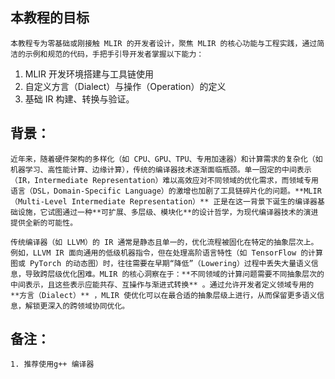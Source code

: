 ## 本教程的目标

    本教程专为零基础或刚接触 MLIR 的开发者设计，聚焦 MLIR 的核心功能与工程实践，通过简洁的示例和规范的代码，手把手引导开发者掌握以下能力：

1. MLIR 开发环境搭建与工具链使用
2. 自定义方言（Dialect）与操作（Operation）的定义
3. 基础 IR 构建、转换与验证。

## 背景：

    近年来，随着硬件架构的多样化（如 CPU、GPU、TPU、专用加速器）和计算需求的复杂化（如机器学习、高性能计算、边缘计算），传统的编译器技术逐渐面临瓶颈。单一固定的中间表示（IR，Intermediate Representation）难以高效应对不同领域的优化需求，而领域专用语言（DSL，Domain-Specific Language）的激增也加剧了工具链碎片化的问题。**MLIR（Multi-Level Intermediate Representation）** 正是在这一背景下诞生的编译器基础设施，它试图通过一种**可扩展、多层级、模块化**的设计哲学，为现代编译器技术的演进提供全新的可能性。

    传统编译器（如 LLVM）的 IR 通常是静态且单一的，优化流程被固化在特定的抽象层次上。例如，LLVM IR 面向通用的低级机器指令，但在处理高阶语言特性（如 TensorFlow 的计算图或 PyTorch 的动态图）时，往往需要在早期“降低”（Lowering）过程中丢失大量语义信息，导致跨层级优化困难。MLIR 的核心洞察在于：**不同领域的计算问题需要不同抽象层次的中间表示，且这些表示应能共存、互操作与渐进式转换** 。通过允许开发者定义领域专用的 **方言（Dialect）** ，MLIR 使优化可以在最合适的抽象层级上进行，从而保留更多语义信息，解锁更深入的跨领域协同优化。

## 备注：

    1. 推荐使用g++ 编译器
